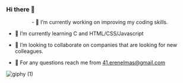 ### Hi there 👋
<p align="center">
- 🔭 I’m currently working on improving my coding skills.

- 🌱 I’m currently learning C and HTML/CSS/Javascript

- 👯 I’m looking to collaborate on companies that are looking for new colleagues.

- 💬 For any questions reach me from 41.erenelmas@gmail.com


![giphy (1)](https://user-images.githubusercontent.com/84076408/202187651-bb2b5a1f-d9ca-416a-a37a-86b4004271c6.gif)
</p>
